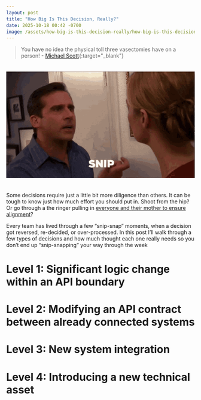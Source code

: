 ```yaml
---
layout: post
title: "How Big Is This Decision, Really?"
date: 2025-10-18 00:42 -0700
image: /assets/how-big-is-this-decision-really/how-big-is-this-decision-really.png
---
```


> You have no idea the physical toll three vasectomies have on a person! - [Michael Scott](https://www.youtube.com/watch?v=2hshkdneE8o){:target="_blank"}

<div style="display:flex;justify-content:center;padding:20px 0">
    <a href="https://www.youtube.com/watch?v=2hshkdneE8o" target="_blank">
        <img src="/assets/how-big-is-this-decision-really/snip-snap-snip-snap.gif" alt="Snip snap snip snap" style="max-height:558px">
    </a>
</div>

Some decisions require just a little bit more diligence than others. It can be tough to know just how much effort you should put in. Shoot from the hip? Or go through a the ringer pulling in [everyone and their mother to ensure alignment](/driving-complex-decisions)?

Every team has lived through a few “snip-snap” moments, when a decision got reversed, re-decided, or over-processed.  In this post I’ll walk through a few types of decisions and how much thought each one really needs so you don’t end up “snip-snapping” your way through the week

# Level 1: Significant logic change within an API boundary

# Level 2: Modifying an API contract between already connected systems

# Level 3: New system integration

# Level 4: Introducing a new technical asset